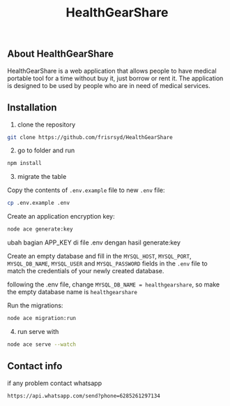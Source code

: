 <br>
<h1 align="center">HealthGearShare</h1>
<br>

## About HealthGearShare

<p>HealthGearShare is a web application that allows people to have medical portable tool for a time without buy it, just borrow or rent it. The application is designed to be used by people who are in need of medical services.</p>

## Installation

1. clone the repository

```bash
git clone https://github.com/frisrsyd/HealthGearShare
```

2. go to folder and run

```bash
npm install
```

3. migrate the table

Copy the contents of `.env.example` file to new `.env` file:

```sh
cp .env.example .env
```

Create an application encryption key:

```sh
node ace generate:key
```

ubah bagian APP_KEY di file .env dengan hasil generate:key

Create an empty database and fill in the `MYSQL_HOST`, `MYSQL_PORT`, `MYSQL_DB_NAME`, `MYSQL_USER` and `MYSQL_PASSWORD` fields in the `.env` file to match the credentials of your newly created database.

following the .env file, change `MYSQL_DB_NAME = healthgearshare`, so make the empty database name is `healthgearshare`

Run the migrations:

```sh
node ace migration:run
```

4. run serve with

```bash
node ace serve --watch
```

## Contact info

if any problem contact whatsapp

```bash
https://api.whatsapp.com/send?phone=6285261297134
```
